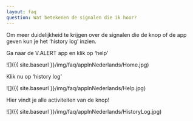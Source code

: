 ```yaml
---
layout: faq
question: Wat betekenen de signalen die ik hoor?
---
```

Om meer duidelijkheid te krijgen over de signalen die de knop of de app geven kun je het ‘history log’ inzien.

Ga naar de V.ALERT app en klik op ‘help’

![]({{ site.baseurl }}/img/faq/appInNederlands/Home.jpg)

Klik nu op ‘history log’

![]({{ site.baseurl }}/img/faq/appInNederlands/Help.jpg)

Hier vindt je alle activiteiten van de knop!

![]({{ site.baseurl }}/img/faq/appInNederlands/HistoryLog.jpg)
